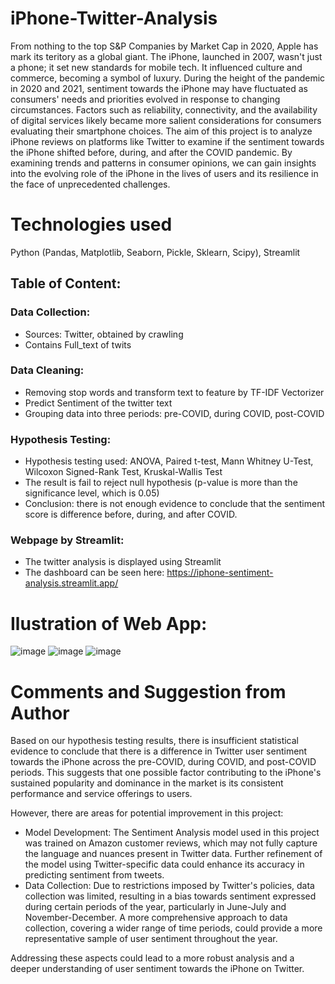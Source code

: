 # iPhone-Twitter-Analysis
From nothing to the top S&P Companies by Market Cap in 2020, Apple has mark its teritory as a global giant. The iPhone, launched in 2007, wasn't just a phone; it set new standards for mobile tech. It influenced culture and commerce, becoming a symbol of luxury. During the height of the pandemic in 2020 and 2021, sentiment towards the iPhone may have fluctuated as consumers' needs and priorities evolved in response to changing circumstances. Factors such as reliability, connectivity, and the availability of digital services likely became more salient considerations for consumers evaluating their smartphone choices. The aim of this project is to analyze iPhone reviews on platforms like Twitter to examine if the sentiment towards the iPhone shifted before, during, and after the COVID pandemic. By examining trends and patterns in consumer opinions, we can gain insights into the evolving role of the iPhone in the lives of users and its resilience in the face of unprecedented challenges.

# Technologies used
Python (Pandas, Matplotlib, Seaborn, Pickle, Sklearn, Scipy), Streamlit

## Table of Content:
### Data Collection:
  - Sources: Twitter, obtained by crawling
  - Contains Full_text of twits
### Data Cleaning:
  - Removing stop words and transform text to feature by TF-IDF Vectorizer
  - Predict Sentiment of the twitter text
  - Grouping data into three periods: pre-COVID, during COVID, post-COVID
### Hypothesis Testing:
  - Hypothesis testing used: ANOVA, Paired t-test, Mann Whitney U-Test, Wilcoxon Signed-Rank Test, Kruskal-Wallis Test
  - The result is fail to reject null hypothesis (p-value is more than the significance level, which is 0.05)
  - Conclusion: there is not enough evidence to conclude that the sentiment score is difference before, during, and after COVID.
### Webpage by Streamlit:
  - The twitter analysis is displayed using Streamlit
  - The dashboard can be seen here: https://iphone-sentiment-analysis.streamlit.app/

# Ilustration of Web App:
![image](https://github.com/cindysuyitno/iPhone-Twitter-Analysis/assets/105575967/1dc47477-d70f-4902-9512-051b077cef18)
![image](https://github.com/cindysuyitno/iPhone-Twitter-Analysis/assets/105575967/7d73432e-8967-4554-b3d5-8fbed81284e5)
![image](https://github.com/cindysuyitno/iPhone-Twitter-Analysis/assets/105575967/ae6e3eb9-3204-4878-b494-cdc9630b2744)

# Comments and Suggestion from Author
Based on our hypothesis testing results, there is insufficient statistical evidence to conclude that there is a difference in Twitter user sentiment towards the iPhone across the pre-COVID, during COVID, and post-COVID periods. This suggests that one possible factor contributing to the iPhone's sustained popularity and dominance in the market is its consistent performance and service offerings to users.

However, there are areas for potential improvement in this project:
- Model Development: The Sentiment Analysis model used in this project was trained on Amazon customer reviews, which may not fully capture the language and nuances present in Twitter data. Further refinement of the model using Twitter-specific data could enhance its accuracy in predicting sentiment from tweets.
- Data Collection: Due to restrictions imposed by Twitter's policies, data collection was limited, resulting in a bias towards sentiment expressed during certain periods of the year, particularly in June-July and November-December. A more comprehensive approach to data collection, covering a wider range of time periods, could provide a more representative sample of user sentiment throughout the year.

Addressing these aspects could lead to a more robust analysis and a deeper understanding of user sentiment towards the iPhone on Twitter.
